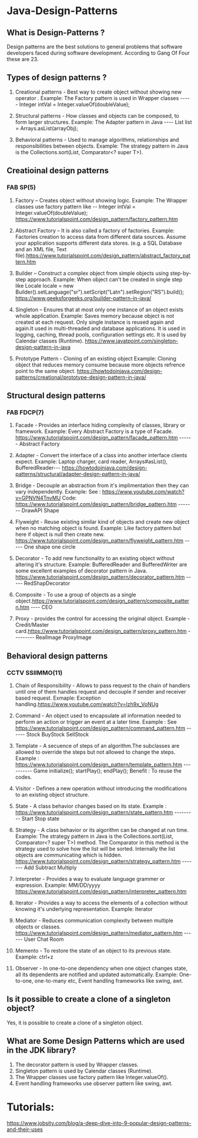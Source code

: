 # Java-Design-Patterns

## What is Design-Patterns ?
Design patterns are the best solutions to general problems that software developers faced during software development. According to Gang Of Four these are 23.

## Types of design patterns ?
1. Creational patterns - Best way to create object without showing new operator .
Example: The Factory pattern is used in Wrapper classes ----- Integer intVal = Integer.valueOf(doubleValue);

2. Structural patterns - How classes and objects can be composed, to form larger structures.
Example: The Adapter pattern in Java ---- List<String> list = Arrays.asList(arrayObj);

3. Behavioral patterns - Used to manage algorithms, relationships and responsibilities between objects.
Example: The strategy pattern in Java is the Collections.sort(List<T>, Comparator<? super T>).


## Creatioinal design patterns

### FAB SP(5)
1. Factory – Creates object without showing logic.
Example: The Wrapper classes use factory pattern like -- Integer intVal = Integer.valueOf(doubleValue);
https://www.tutorialspoint.com/design_pattern/factory_pattern.htm

2. Abstract Factory – It is also called a factory of factories.
Example: Factories creation to access data from different data sources. Assume your application supports different data stores. (e.g. a SQL Database and an XML file, Text file).https://www.tutorialspoint.com/design_pattern/abstract_factory_pattern.htm

3. Builder – Construct a complex object from simple objects using step-by-step approach. 
Example: When object can't be created in single step like  Locale locale = new Builder().setLanguage("sr").setScript("Latn").setRegion("RS").build();
 https://www.geeksforgeeks.org/builder-pattern-in-java/

4. Singleton – Ensures that at most only one instance of an object exists whole application.
Example: Saves memory because object is not created at each request. Only single instance is reused again and again.It used in multi-threaded and database applications. It is used in logging, caching, thread pools, configuration settings etc. It is used by Calendar classes (Runtime). https://www.javatpoint.com/singleton-design-pattern-in-java

5. Prototype Pattern - Cloning of an existing object Example: Cloning object that reduces memory consume because more objects refrence point to the same object.
https://howtodoinjava.com/design-patterns/creational/prototype-design-pattern-in-java/

## Structural design patterns

### FAB FDCP(7)

1. Facade - Provides an interface hiding complexity of classes, library or framework. Example: Every Abstract Factory is a type of Facade.
https://www.tutorialspoint.com/design_pattern/facade_pattern.htm  ------ Abstract Factory

2. Adapter - Convert the interface of a class into another interface clients expect. Example: Laptop charger, card reader, Arrays#asList(), BufferedReader--- https://howtodoinjava.com/design-patterns/structural/adapter-design-pattern-in-java/

3. Bridge - Decouple an abstraction from it's implimentation then they can vary independently. Example: See : https://www.youtube.com/watch?v=GPNVN4TnvMU
Code: https://www.tutorialspoint.com/design_pattern/bridge_pattern.htm  ------- DrawAPI   Shape

4. Flyweight - Reuse existing similar kind of objects and create new object when no matching object is found. Example: Like factory pattern but here if object is null then create new. https://www.tutorialspoint.com/design_pattern/flyweight_pattern.htm  ----- One shape one circle

5. Decorator - To add new functionality to an existing object without altering it's structure. Example: BufferedReader and BufferedWriter are some excellent examples of decorator pattern in Java. https://www.tutorialspoint.com/design_pattern/decorator_pattern.htm  ----- RedShapDecorator

6. Composite - To use a group of objects as a single object.https://www.tutorialspoint.com/design_pattern/composite_pattern.htm  ---- CEO

7. Proxy - provides the control for accessing the original object.
Example - Credit/Master card.https://www.tutorialspoint.com/design_pattern/proxy_pattern.htm  ---------  RealImage ProxyImage

## Behavioral design patterns

### CCTV SSIIMMO(11)

1. Chain of Responsibility - Allows to pass request to the chain of handlers until one of them handles request and decouple if sender and receiver based request. Exmaple: Exception handling.https://www.youtube.com/watch?v=Izh9x_VoNUg

2. Command - An object used to encapsulate all information needed to perform an action or trigger an event at a later time.
Example : See https://www.tutorialspoint.com/design_pattern/command_pattern.htm   ------  Stock  BuyStock  SellStock

3. Template - A secuence of steps of an algorithm.The subclasses are allowed to override the steps but not allowed to change the steps.
Example : https://www.tutorialspoint.com/design_pattern/template_pattern.htm  ----------  Game initialize(); startPlay(); endPlay();
Benefit : To reuse the codes.

4. Visitor - Defines a new operation without introducing the modifications to an existing object structure.

5. State - A class behavior changes based on its state.
Example : https://www.tutorialspoint.com/design_pattern/state_pattern.htm   ---------  Start Stop state

6. Strategy - A class behavior or its algorithm can be changed at run time.
Example: The strategy pattern in Java is the Collections.sort(List<T>, Comparator<? super T>) method. The Comparator in this method is the strategy used to solve how the list will be sorted. Internally the list objects are communicating which is hidden.
https://www.tutorialspoint.com/design_pattern/strategy_pattern.htm  ------- Add Subtract Multiply

7. Interpreter - Provides a way to evaluate language grammer or expression.
Example: MM/DD/yyyy
https://www.tutorialspoint.com/design_pattern/interpreter_pattern.htm

8. Iterator - Provides a way to access the elements of a collection without knowing it's underlying representation.
Example: Iterator

9. Mediator - Reduces communication complexity between multiple objects or classes.
https://www.tutorialspoint.com/design_pattern/mediator_pattern.htm ------ User Chat Room

10. Memento - To restore the state of an object to its previous state.
Example: ctrl+z

11. Observer - In one-to-one dependency when one object changes state, all its dependents are notified and updated automatically.
Example: One-to-one, one-to-many etc, Event handling frameworks like swing, awt.




## Is it possible to create a clone of a singleton object?
Yes, it is possible to create a clone of a singleton object.



## What are Some Design Patterns which are used in the JDK library?
1. The decorator pattern is used by Wrapper classes.
2. Singleton pattern is used by Calendar classes (Runtime).
3. The Wrapper classes use factory pattern like Integer.valueOf().
4. Event handling frameworks use observer pattern like swing, awt.


# Tutorials:
https://www.jobsity.com/blog/a-deep-dive-into-9-popular-design-patterns-and-their-uses


